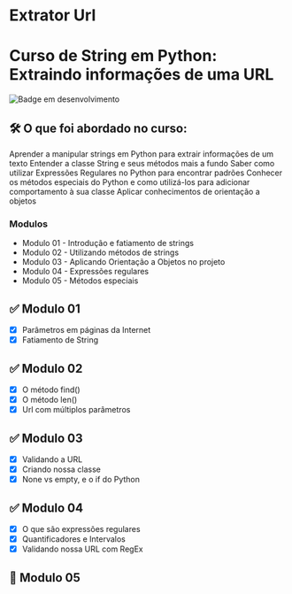 # Extrator Url
# Curso de String em Python: Extraindo informações de uma URL
![Badge em desenvolvimento](https://img.shields.io/badge/Status-Em%20Desenvolvimento-green)


## :hammer_and_wrench: O que foi abordado no curso:

Aprender a manipular strings em Python para extrair informações de um texto
Entender a classe String e seus métodos mais a fundo
Saber como utilizar Expressões Regulares no Python para encontrar padrões
Conhecer os métodos especiais do Python e como utilizá-los para adicionar comportamento à sua classe
Aplicar conhecimentos de orientação a objetos

### Modulos

<ul>

   <li> Modulo 01 - Introdução e fatiamento de strings</li>
   <li> Modulo 02 - Utilizando métodos de strings</li>
   <li> Modulo 03 - Aplicando Orientação a Objetos no projeto</li>
   <li> Modulo 04 - Expressões regulares</li>
   <li> Modulo 05 - Métodos especiais</li>
   
</ul>

## :white_check_mark: Modulo 01
- [x] Parâmetros em páginas da Internet
- [x] Fatiamento de String

## :white_check_mark: Modulo 02
- [x] O método find()
- [x] O método len()
- [x] Url com múltiplos parâmetros

## :white_check_mark: Modulo 03
- [x] Validando a URL
- [x] Criando nossa classe
- [x] None vs empty, e o if do Python

## :white_check_mark: Modulo 04

- [x] O que são expressões regulares
- [X] Quantificadores e Intervalos
- [X] Validando nossa URL com RegEx

## :construction: Modulo 05

